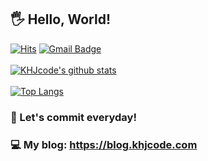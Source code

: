 ## 🖐 Hello, World!

[![Hits](https://hits.seeyoufarm.com/api/count/incr/badge.svg?url=https%3A%2F%2Fgithub.com%2Fkhjcode)](https://hits.seeyoufarm.com)
[![Gmail Badge](https://img.shields.io/badge/-Gmail-d14836?style=flat-square&logo=Gmail&logoColor=white&link=mailto:kbydeveloped4485@gmail.com)](mailto:kbydeveloped4485@gmail.com) 
<br/><br/>
[![KHJcode's github stats](https://github-readme-stats.vercel.app/api?username=KHJcode&show_icons=true&hide_border=true)](https://github.com/KHJcode)
<br/><br/>
[![Top Langs](https://github-readme-stats.vercel.app/api/top-langs/?username=KHJcode&layout=compact)](https://github.com/KHJcode)

### 🌱 Let's commit everyday!
### 💻 My blog: https://blog.khjcode.com
